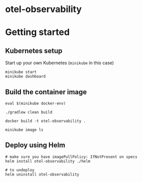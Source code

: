 # otel-observability

# Getting started

## Kubernetes setup

Start up your own Kubernetes (`minikube` in this case)

```shell
minikube start
minikube dashboard
```

## Build the container image

```shell
eval $(minikube docker-env)

./gradlew clean build

docker build -t otel-observability .

minikube image ls
```

## Deploy using Helm

```shell
# make sure you have imagePullPolicy: IfNotPresent on specs
helm install otel-observability ./helm

# to undeploy
helm uninstall otel-observability
```
